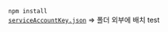 <code>npm install</code>
<br/>
[<code>serviceAccountKey.json</code>]([https://file.notion.so/f/f/633dd8f4-aa62-4272-8880-b3717709ab02/d2edc038-d95e-4796-8130-24b27af2cc4e/serviceAccountKey.json?table=block&id=1575d60d-6f10-8075-9a07-d9765ed7843d&spaceId=633dd8f4-aa62-4272-8880-b3717709ab02&expirationTimestamp=1733875200000&signature=kKWsnGsZVqaY4FKUFnNERvmdHoixHwdFYnaFGubMrPY&downloadName=serviceAccountKey.json](https://file.notion.so/f/f/633dd8f4-aa62-4272-8880-b3717709ab02/e0f6790e-72c6-456c-9108-bd283cdde7e1/serviceAccountKey.json?table=block&id=1595d60d-6f10-802d-8562-f5d7c18b0b96&spaceId=633dd8f4-aa62-4272-8880-b3717709ab02&expirationTimestamp=1734307200000&signature=L_NFDC0vWmDVQDq6UHufHWLDKIbXMZIyrTZ6rUUKN8w&downloadName=serviceAccountKey.json))
=> 폴더 외부에 배치 test
